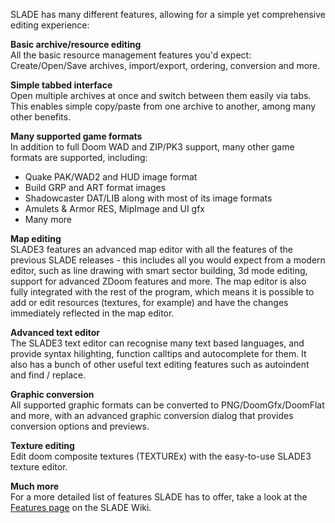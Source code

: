 SLADE has many different features, allowing for a simple yet comprehensive editing experience:

**Basic archive/resource editing**  
All the basic resource management features you'd expect: Create/Open/Save archives, import/export, ordering, conversion and more.

**Simple tabbed interface**  
Open multiple archives at once and switch between them easily via tabs. This enables simple copy/paste from one archive to another, among many other benefits.

**Many supported game formats**  
In addition to full Doom WAD and ZIP/PK3 support, many other game formats are supported, including:  
* Quake PAK/WAD2 and HUD image format
* Build GRP and ART format images
* Shadowcaster DAT/LIB along with most of its image formats
* Amulets & Armor RES, MipImage and UI gfx
* Many more

**Map editing**  
SLADE3 features an advanced map editor with all the features of the previous SLADE releases - this includes all you would expect from a modern editor, such as line drawing with smart sector building, 3d mode editing, support for advanced ZDoom features and more. The map editor is also fully integrated with the rest of the program, which means it is possible to add or edit resources (textures, for example) and have the changes immediately reflected in the map editor.

**Advanced text editor**  
The SLADE3 text editor can recognise many text based languages, and provide syntax hilighting, function calltips and autocomplete for them. It also has a bunch of other useful text editing features such as autoindent and find / replace.

**Graphic conversion**  
All supported graphic formats can be converted to PNG/DoomGfx/DoomFlat and more, with an advanced graphic conversion dialog that provides conversion options and previews.

**Texture editing**  
Edit doom composite textures (TEXTUREx) with the easy-to-use SLADE3 texture editor.

**Much more**  
For a more detailed list of features SLADE has to offer, take a look at the [Features page](https://github.com/sirjuddington/SLADE/wiki/Features) on the SLADE Wiki.
